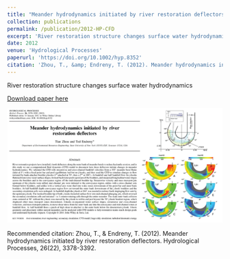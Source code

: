 ```yaml
---
title: "Meander hydrodynamics initiated by river restoration deflectors"
collection: publications
permalink: /publication/2012-HP-CFD
excerpt: 'River restoration structure changes surface water hydrodynamics'
date: 2012
venue: 'Hydrological Processes'
paperurl: 'https://doi.org/10.1002/hyp.8352'
citation: 'Zhou, T., &amp; Endreny, T. (2012). Meander hydrodynamics initiated by river restoration deflectors. Hydrological Processes, 26(22), 3378-3392.'
---
```

River restoration structure changes surface water hydrodynamics

[Download paper here](https://doi.org/10.1002/hyp.8352)

![image](../images/papers/2012-HP-CFD.png)

Recommended citation: Zhou, T., & Endreny, T. (2012). Meander hydrodynamics initiated by river restoration deflectors. Hydrological Processes, 26(22), 3378-3392.